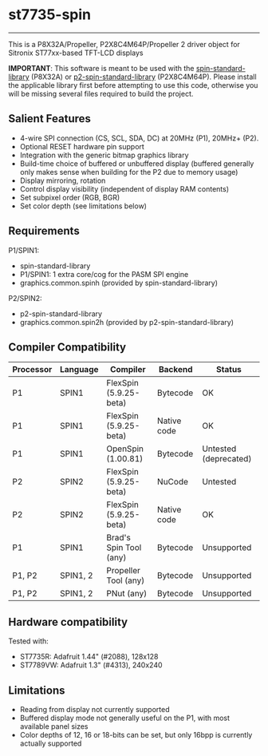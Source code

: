 # st7735-spin 
-------------

This is a P8X32A/Propeller, P2X8C4M64P/Propeller 2 driver object for Sitronix ST77xx-based TFT-LCD displays

**IMPORTANT**: This software is meant to be used with the [spin-standard-library](https://github.com/avsa242/spin-standard-library) (P8X32A) or [p2-spin-standard-library](https://github.com/avsa242/p2-spin-standard-library) (P2X8C4M64P). Please install the applicable library first before attempting to use this code, otherwise you will be missing several files required to build the project.

## Salient Features

* 4-wire SPI connection (CS, SCL, SDA, DC) at 20MHz (P1), 20MHz+ (P2).
* Optional RESET hardware pin support
* Integration with the generic bitmap graphics library
* Build-time choice of buffered or unbuffered display (buffered generally only makes sense when
building for the P2 due to memory usage)
* Display mirroring, rotation
* Control display visibility (independent of display RAM contents)
* Set subpixel order (RGB, BGR)
* Set color depth (see limitations below)

## Requirements

P1/SPIN1:
* spin-standard-library
* P1/SPIN1: 1 extra core/cog for the PASM SPI engine
* graphics.common.spinh (provided by spin-standard-library)

P2/SPIN2:
* p2-spin-standard-library
* graphics.common.spin2h (provided by p2-spin-standard-library)

## Compiler Compatibility

| Processor | Language | Compiler               | Backend     | Status                |
|-----------|----------|------------------------|-------------|-----------------------|
| P1        | SPIN1    | FlexSpin (5.9.25-beta) | Bytecode    | OK                    |
| P1        | SPIN1    | FlexSpin (5.9.25-beta) | Native code | OK                    |
| P1        | SPIN1    | OpenSpin (1.00.81)     | Bytecode    | Untested (deprecated) |
| P2        | SPIN2    | FlexSpin (5.9.25-beta) | NuCode      | Untested              |
| P2        | SPIN2    | FlexSpin (5.9.25-beta) | Native code | OK                    |
| P1        | SPIN1    | Brad's Spin Tool (any) | Bytecode    | Unsupported           |
| P1, P2    | SPIN1, 2 | Propeller Tool (any)   | Bytecode    | Unsupported           |
| P1, P2    | SPIN1, 2 | PNut (any)             | Bytecode    | Unsupported           |

## Hardware compatibility

Tested with:
* ST7735R: Adafruit 1.44" (#2088), 128x128
* ST7789VW: Adafruit 1.3" (#4313), 240x240

## Limitations

* Reading from display not currently supported
* Buffered display mode not generally useful on the P1, with most available panel sizes
* Color depths of 12, 16 or 18-bits can be set, but only 16bpp is currently actually supported

